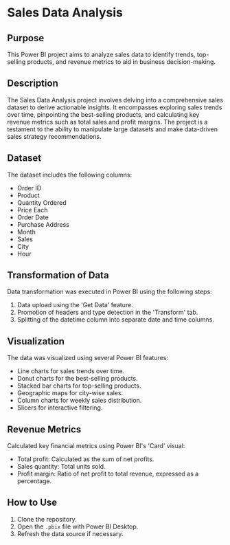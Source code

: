 # Sales Data Analysis

## Purpose
This Power BI project aims to analyze sales data to identify trends, top-selling products, and revenue metrics to aid in business decision-making.

## Description
The Sales Data Analysis project involves delving into a comprehensive sales dataset to derive actionable insights. It encompasses exploring sales trends over time, pinpointing the best-selling products, and calculating key revenue metrics such as total sales and profit margins. The project is a testament to the ability to manipulate large datasets and make data-driven sales strategy recommendations.

## Dataset
The dataset includes the following columns:
- Order ID
- Product
- Quantity Ordered
- Price Each
- Order Date
- Purchase Address
- Month
- Sales
- City
- Hour

## Transformation of Data
Data transformation was executed in Power BI using the following steps:
1. Data upload using the 'Get Data' feature.
2. Promotion of headers and type detection in the 'Transform' tab.
3. Splitting of the datetime column into separate date and time columns.

## Visualization
The data was visualized using several Power BI features:
- Line charts for sales trends over time.
- Donut charts for the best-selling products.
- Stacked bar charts for top-selling products.
- Geographic maps for city-wise sales.
- Column charts for weekly sales distribution.
- Slicers for interactive filtering.

## Revenue Metrics
Calculated key financial metrics using Power BI's 'Card' visual:
- Total profit: Calculated as the sum of net profits.
- Sales quantity: Total units sold.
- Profit margin: Ratio of net profit to total revenue, expressed as a percentage.

## How to Use
1. Clone the repository.
2. Open the `.pbix` file with Power BI Desktop.
3. Refresh the data source if necessary.
